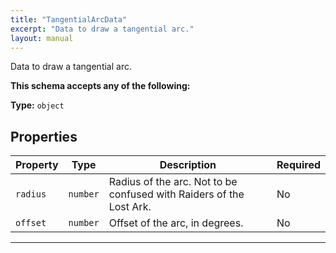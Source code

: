 ```yaml
---
title: "TangentialArcData"
excerpt: "Data to draw a tangential arc."
layout: manual
---
```


Data to draw a tangential arc.



**This schema accepts any of the following:**



**Type:** `object`




## Properties

| Property | Type | Description | Required |
|----------|------|-------------|----------|
| `radius` |`number`| Radius of the arc. Not to be confused with Raiders of the Lost Ark. | No |
| `offset` |`number`| Offset of the arc, in degrees. | No |


----





